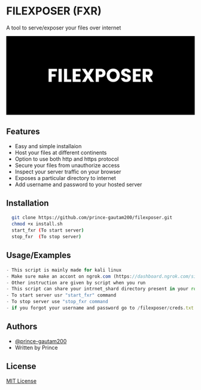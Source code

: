 # FILEXPOSER (FXR)

A tool to serve/exposer your files over internet


![](images/fxre.png)

## Features

- Easy and simple installaion
- Host your files at different continents
- Option to use both http and https protocol
- Secure your files from unauthorize access
- Inspect your server traffic on your browser
- Exposes a particular directory to internet
- Add username and password to your hosted server

  
## Installation

```bash
  git clone https://github.com/prince-gautam200/filexposer.git
  chmod +x install.sh
  start_fxr (To start server)
  stop_fxr  (To stop server)
```
    
## Usage/Examples

```javascript
- This script is mainly made for kali linux 
- Make sure make an accont on ngrok.com (https://dashboard.ngrok.com/signup)
- Other instruction are given by script when you run
- This script can share your intrnet_shard directory present in your root directory.
- To start server usr "start_fxr" command 
- To stop server use "stop_fxr command
- if you forgot your username and password go to /filexposer/creds.txt

```

  
## Authors

- [@prince-gautam200](https://www.github.com/prince-gautam200)
- Written by Prince

  
## License

[MIT License](https://choosealicense.com/licenses/mit/)

  
